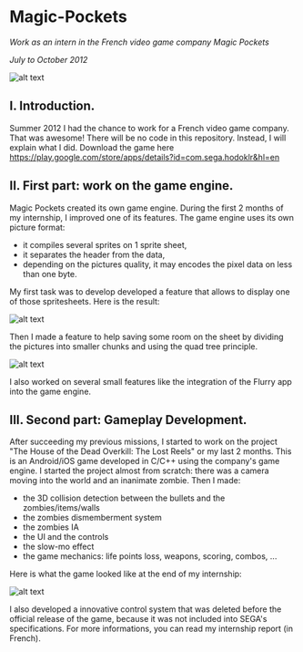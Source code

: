 Magic-Pockets
=============

*Work as an intern in the French video game company Magic Pockets*

*July to October 2012*

![alt text](http://oi41.tinypic.com/2v0n5md.jpg)


I. Introduction.
---

Summer 2012 I had the chance to work for a French video game company. That was awesome! 
There will be no code in this repository. Instead, I will explain what I did.
Download the game here https://play.google.com/store/apps/details?id=com.sega.hodoklr&hl=en


II. First part: work on the game engine.
---

Magic Pockets created its own game engine. During the first 2 months of my internship, I improved one of its features.
The game engine uses its own picture format:
* it compiles several sprites on 1 sprite sheet, 
* it separates the header from the data,
* depending on the pictures quality, it may encodes the pixel data on less than one byte.

My first task was to develop developed a feature that allows to display one of those spritesheets. Here is the result:

![alt text](http://oi40.tinypic.com/35c4s9f.jpg)

Then I made a feature to help saving some room on the sheet by dividing the pictures into smaller chunks and using the quad tree principle.

![alt text](http://oi43.tinypic.com/2ylwoww.jpg)

I also worked on several small features like the integration of the Flurry app into the game engine.



III. Second part: Gameplay Development.
---

After succeeding my previous missions, I started to work on the project "The House of the Dead Overkill: The Lost Reels" or my last 2 months.
This is an Android/iOS game developed in C/C++ using the company's game engine.
I started the project almost from scratch: there was a camera moving into the world and an inanimate zombie.
Then I made:
* the 3D collision detection between the bullets and the zombies/items/walls
* the zombies dismemberment system
* the zombies IA
* the UI and the controls
* the slow-mo effect
* the game mechanics: life points loss, weapons, scoring, combos, ...

Here is what the game looked like at the end of my internship:

![alt text](http://oi40.tinypic.com/otp8pc.jpg)

I also developed a innovative control system that was deleted before the official release of the game, because it was not included into SEGA's specifications.
For more informations, you can read my internship report (in French).

